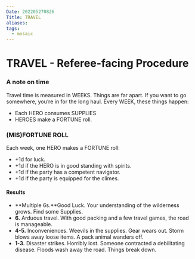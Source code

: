 ```yaml
---
Date: 202205270826
Title: TRAVEL
aliases: 
tags:
  - mosaic
---
```

# TRAVEL - Referee-facing Procedure

### A note on time
Travel time is measured in WEEKS. Things are far apart. If you want to go somewhere, you’re in for the long haul. Every WEEK, these things happen:
- Each HERO consumes SUPPLIES
- HEROES make a FORTUNE roll.

### (MIS)FORTUNE ROLL
Each week, one HERO makes a FORTUNE roll:
- +1d for luck.
- +1d if the HERO is in good standing with spirits.
- +1d if the party has a competent navigator.
- +1d if the party is equipped for the climes.

#### Results
- **Multiple 6s.**Good Luck. Your understanding of the wilderness grows. Find some Supplies.
- **6.** Arduous travel. With good packing and a few travel games, the road is manageable.
- **4-5.** Inconveniences. Weevils in the supplies. Gear wears out. Storm blows away loose items. A pack animal wanders off.
- **1-3.** Disaster strikes. Horribly lost. Someone contracted a debilitating disease. Floods wash away the road. Things break down.